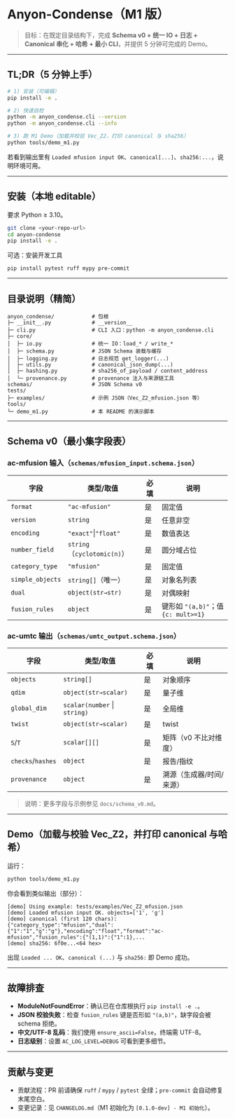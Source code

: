 # Anyon-Condense（M1 版）

> 目标：在既定目录结构下，完成 **Schema v0 + 统一 IO + 日志 + Canonical 串化 + 哈希 + 最小 CLI**，并提供 5 分钟可完成的 Demo。

---

## TL;DR（5 分钟上手）

```bash
# 1) 安装（可编辑）
pip install -e .

# 2) 快速自检
python -m anyon_condense.cli --version
python -m anyon_condense.cli --info

# 3) 跑 M1 Demo（加载并校验 Vec_Z2，打印 canonical 与 sha256）
python tools/demo_m1.py
```

若看到输出里有 `Loaded mfusion input OK`、`canonical[...]`、`sha256:...`，说明环境可用。

---

## 安装（本地 editable）

要求 Python ≥ 3.10。

```bash
git clone <your-repo-url>
cd anyon-condense
pip install -e .
```

可选：安装开发工具

```bash
pip install pytest ruff mypy pre-commit
```

---

## 目录说明（精简）

```
anyon_condense/            # 包根
├─ __init__.py             # __version__
├─ cli.py                  # CLI 入口：python -m anyon_condense.cli
├─ core/
│  ├─ io.py                # 统一 IO：load_* / write_*
│  ├─ schema.py            # JSON Schema 装载与缓存
│  ├─ logging.py           # 日志规范 get_logger(...)
│  ├─ utils.py             # canonical_json_dump(...)
│  ├─ hashing.py           # sha256_of_payload / content_address
│  └─ provenance.py        # provenance 注入与来源链工具
schemas/                   # JSON Schema v0
tests/
├─ examples/               # 示例 JSON（Vec_Z2_mfusion.json 等）
tools/
└─ demo_m1.py              # 本 README 的演示脚本
```

---

## Schema v0（最小集字段表）

### ac-mfusion 输入（`schemas/mfusion_input.schema.json`）

| 字段               | 类型/取值                     | 必填 | 说明                             |
| ---------------- | ------------------------- | -- | ------------------------------ |
| `format`         | `"ac-mfusion"`            | 是  | 固定值                            |
| `version`        | `string`                  | 是  | 任意非空                           |
| `encoding`       | `"exact"`\|`"float"`       | 是  | 数值表达                           |
| `number_field`   | `string`（`cyclotomic(n)`） | 是  | 圆分域占位                          |
| `category_type`  | `"mfusion"`               | 是  | 固定值                            |
| `simple_objects` | `string[]`（唯一）            | 是  | 对象名列表                          |
| `dual`           | `object(str→str)`         | 是  | 对偶映射                           |
| `fusion_rules`   | `object`                  | 是  | 键形如 `"(a,b)"`；值 `{c: mult>=1}` |

### ac-umtc 输出（`schemas/umtc_output.schema.json`）

| 字段                | 类型/取值                | 必填       | 说明            |
| ----------------- | -------------------- | -------- | ------------- |
| `objects`         | `string[]`           | 是        | 对象顺序          |
| `qdim`            | `object(str→scalar)` | 是        | 量子维           |
| `global_dim`      | `scalar(number` \| `string)` | 是 | 全局维 |
| `twist`           | `object(str→scalar)` | 是        | twist         |
| `S`/`T`           | `scalar[][]`         | 是        | 矩阵（v0 不比对维度）  |
| `checks`/`hashes` | `object`             | 是        | 报告/指纹         |
| `provenance`      | `object`             | 是        | 溯源（生成器/时间/来源） |

> 说明：更多字段与示例参见 `docs/schema_v0.md`。

---

## Demo（加载与校验 Vec_Z2，并打印 canonical 与哈希）

运行：

```bash
python tools/demo_m1.py
```

你会看到类似输出（部分）：

```
[demo] Using example: tests/examples/Vec_Z2_mfusion.json
[demo] Loaded mfusion input OK. objects=['1', 'g']
[demo] canonical (first 120 chars):
{"category_type":"mfusion","dual":{"1":"1","g":"g"},"encoding":"float","format":"ac-mfusion","fusion_rules":{"(1,1)":{"1":1},...
[demo] sha256: 6f0e...<64 hex>
```

出现 `Loaded ... OK`、`canonical (...)` 与 `sha256:` 即 Demo 成功。

---

## 故障排查

* **ModuleNotFoundError**：确认已在仓库根执行 `pip install -e .`。
* **JSON 校验失败**：检查 `fusion_rules` 键是否形如 `"(a,b)"`，缺字段会被 schema 拒绝。
* **中文/UTF-8 乱码**：我们使用 `ensure_ascii=False`，终端需 UTF-8。
* **日志级别**：设置 `AC_LOG_LEVEL=DEBUG` 可看到更多细节。

---

## 贡献与变更

* 贡献流程：PR 前请确保 `ruff` / `mypy` / `pytest` 全绿；`pre-commit` 会自动修复末尾空白。
* 变更记录：见 `CHANGELOG.md`（M1 初始化为 `[0.1.0-dev] - M1 初始化`）。

```
